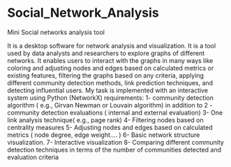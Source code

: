 # Social_Network_Analysis
Mini Social networks analysis tool

It is a desktop software for network analysis and visualization. It is a tool used by
data analysts and researchers to explore graphs of different networks. It enables
users to interact with the graphs in many ways like coloring and adjusting nodes
and edges based on calculated metrics or existing features, filtering the graphs
based on any criteria, applying different community detection methods, link
prediction techniques, and detecting influential users.
My task is implemented with an interactive system using Python (NetworkX)
requirements:
1- community detection algorithm ( e.g., Girvan Newman or Louvain algorithm) in addition to
2 -community detection evaluations ( internal and external evaluation)
3- One link analysis technique( e.g., page rank)
4- Filtering nodes based on centrality measures 
5- Adjusting nodes and edges based on calculated metrics ( node degree, edge
weight.... )
6- Basic network structure visualization.
7- Interactive visualization
8- Comparing different community detection techniques in terms of the number of communities detected and evaluation criteria
